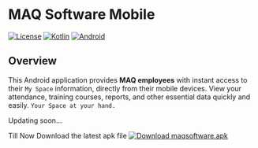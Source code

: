 # MAQ Software Mobile

[![License](https://img.shields.io/badge/License-Apache%202.0-blue.svg)](https://opensource.org/licenses/Apache-2.0)
[![Kotlin](https://img.shields.io/badge/java-1.9-blue.svg)](https://www.java.com/en/)
[![Android](https://img.shields.io/badge/Android-API%2033%2B-green.svg)](https://developer.android.com/about/versions/13)



## Overview
This Android application provides **MAQ employees** with instant access to their `My Space` information, directly from their mobile devices. View your attendance, training courses, reports, and other essential data quickly and easily.  `Your Space at your hand.`



Updating soon...

Till Now Download the latest apk file [![Download maqsoftware.apk](https://img.shields.io/badge/Download-APK-blue)](https://raw.githubusercontent.com/Sudhir878786/MAQSoftware/blob/Sudhir/maqsoftware.apk)
